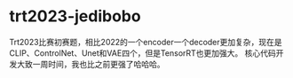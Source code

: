 # trt2023-jedibobo
Trt2023比赛初赛题，相比2022的一个encoder一个decoder更加复杂，现在是CLIP、ControlNet、Unet和VAE四个，但是TensorRT也更加强大。
核心代码开发大致一周时间，我也比之前更强了哈哈哈。
